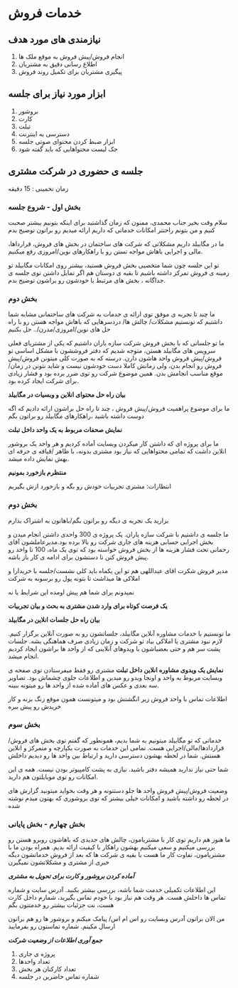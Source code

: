 # خدمات فروش

## نیازمندی های مورد هدف

1. انجام فروش/پیش فروش به موقع ملک ها
2. اطلاع رسانی دقیق به مشتریان
3. پیگیری مشتریان برای تکمیل روند فروش

## ابزار مورد نیاز برای جلسه

1. بروشور
2. کارت
3. تبلت
4. دسترسی به اینترنت
5. ابزار ضبط کردن محتوای صوتی جلسه
6. جک لیست محتواهایی که باید گفته شود



## جلسه ی حضوری در شرکت مشتری

زمان تخمینی : 15 دقیقه

### بخش اول - شروع جلسه
سلام وقت بخیر جناب محمدی، ممنون که زمان گذاشتید برای اینکه بتونیم بیشتر صحبت کنیم و من بتونم راحتتر امکانات خدماتی که داریم ارائه میدیم رو براتون توضیح بدم

ما در مگابیلد داریم مشکلاتی که شرکت های ساختمان در بخش های فروش، قرارداها، مالی و اجرایی باهاش مواجه تستن رو با راهکارهای نوین/امروزی رفع میکنیم.

تو این جلسه چون شما متخصیی بخش فروش هستید، بیشتر روی امکانات مگابیلد تو زمینه ی فروش تمرکز داشته باشیم تا بقیه ی دوستان هم اگر تمایل داشتن توی جلسه ی جداگانه ، بخش های مرتبط با خودشون رو براشون توضیح بدم.

### بخش دوم

ما چند تا تجربه ی موفق توی ارائه ی خدمات به شرکت های ساختمانی مشابه شما داشتیم که تونستیم مشکلات/ چالش ها/ دردسرهایی که باهاش مواجه هستن رو با راه حل های نوین/امروزی/مدرن/.. حل بکنیم

ما تو جلساتی که با بخش فروش شرکت سازه یاران داشتیم که یکی از مشتریای فعلی سرویس های مگابیلد هستن، متوجه شدیم که دفتر فروششون با مشکل اساسی تو فروش/پیش فروش واحد هاشون دارن.
درسته که به صورت کلی میتونن فروش/پیش فروش رو انجام بدن، ولی زمانش کاملا دست خودشون نیست و شاید نتونن در زمان/موقع مناسب انجامش بدن. همین موضوع شرکت رو توی ضرر برده بود و فشار زیادی برای شرکت ایجاد کرده بود.


**بیان راه حل محتوای انلاین و وبسیات در مگابیلد**

ما برای موضوع پراهمیت فروش/پیش فروش ، چند تا راه حل براشون ارائه دادیم که اگه دوست داشته باشید ،راهکارهای مگابیلد رو براتون بگم

**نمایش صحفات مربوط به یک واحد داخل تبلت**

ما برای پروژه ای که داشتن کار میکردن وبسایت آماده کردیم و هر واحد یک بروشور انلاین داشت که تمامی محتواهایی که نیاز بود مشتری بدونه، با ظاهر /قیافه ی حرفه ای بهش نمایش داده میشد.



**منتظرم بازخورد بمونیم**

انتظارات: مشتری تجربیات خودش رو بگه و بازخورد ازش بگیریم 

### بخش دوم

بزارید یک تجربه ی دیگه رو براتون بگم/باهاتون به اشتراک بذارم

ما جلسه ی داشتیم با شرکت سازه یاران. یک پروژه ی 300 واحدی داشتن انجام میدن و بخش اجرایی حسابی هزینه های جاری شرکت رو بالا برده بود.مدیرعاملشون آقای رحمانی تحت فشار هزینه ها از بخش فروش خواسته بود که توی یک ماه، 100 تا واحد رو پیش فروش کنن تا دستشون برای ادامه ی کار باز باشه.

مدیر فروش شکرت اقای عبداللهی هم تو این یکماه باید کلی نشست/جلسه با خریدارا و املاکی ها میذاشت تا بتونه پول رو برسونه به شرکت

نمیدونم برای شما هم پیش اومده این شرایط یا نه

**یک فرصت کوتاه برای وارد شدن مشتری به بحث و بیان تجربیات**

**بیان راه حل جلسات انلاین در مگابیلد**

ما تونستیم با خدمات مشاوره آنلاین مگابیلد، جلساتشون رو به صورت آنلاین برگزار کنیم. لازم نبود مشتری یا املاکی بیاد تو شرکت و زمان زیادی صرف هماهنگی بشه. جلسات پشت سر هم و حتی بعضیاشون با ویدوهای آنلاینی که از واحد ها براشون ایجاد کردیم انجام میشد. 

**نمایش یک ویدوی مشاوره انلاین داخل تبلت**
مشتری رو فقط میفرستادن توی صفحه ی وبسایت مربوط به واحد و اونجا ویدو رو میدین و اطلاعات جلوی چشماش بود. تصاویر سه بعدی و عکس های آماده شده از واحد ها رو میتونه ببینه.

اطلاعات تماس با واحد فروش زیر انگشتش بود و میتونست همون موقع زنگ بزنه و کار خریدش رو پیش ببره

### بخش سوم

خدماتی که تو مگابیلد میتونیم به شما بدیم، همونطور که گفتم توی بخش های فروش/قراردادها/مالی/اجرایی هست. تمامی این خدمات به صورت یکپارچه و متمرکز و انلاین هستش. شما در لحظه بهشون دسترسی دارید و ارتباط بین واحد ها رو دیدیم داخلش

شما حتی نیاز ندارید همیشه دفتر باشید. نیازی به پشت کامپیوتر بودن نیست. همه ی این امکانات رو توی موبایلتون هم دارید.

وضعیت فروش/پیش فروش واحد ها جلو دستتونه و هر وقت بخواید میتونید گزارش های در لحظه رو داشته باشید و امکانات خیلی بیشتر که توی بروشوری که بهتون میدم نوشته شده

### بخش چهارم - بخش پایانی

ما هنوز هم داریم توی کار با مشتریامون، چالش های جدیدی که باهاشون روبرو هستن رو بررسی میکنیم و سعی میکنیم بهشون راهکار با کیفیت ارائه بدیم. همراه بودن ما با مشتریامون، تفاوت کار ما هست با بقیه ی شرکت ها که بعد از فروش خدماتشون دیگه خبری از مشتری و مشکلاتشون نمیگیرن

***آماده کردن بروشور و کارت برای تحویل به مشتری***

این اطلاعات تکمیلی خدمت شما باشه، بررسی بیشتر بکنید. آدرس سایت و شماره تماس ها داخلش هست. هر وقت هم نیاز بود با خودم تماس بگیرید، شمارم داخل کارت هست، نت جزئیات بیشتر رو خدمتتون بگم

من الان براتون آدرس وبسایت رو اس ام اس/ پیامک میکنم و بروشور ها رو هم براتون ارسال مکینم. شماره تماستون رو بفرمایید



***جمع آوری اطلاعات از وضعیت شرکت***
1. پروژه ی جاری
2. تعداد واحدها
3. تعداد کارکنان هر بخش
4. شماره تماس حاضرین در جلسه